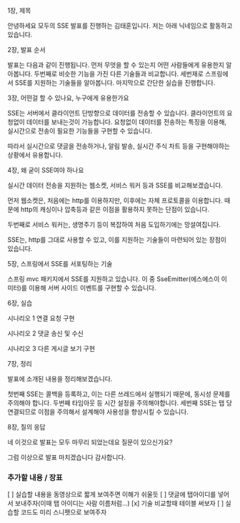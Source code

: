1장, 제목

안녕하세요 모두의 SSE 발표를 진행하는 김태훈입니다.
저는 아래 닉네임으로 활동하고 있습니다.

2장, 발표 순서

발표는 다음과 같이 진행됩니다.
먼저 무엇을 할 수 있는지 어떤 사람들에게 유용한지 알아봅니다.
두번째로 비슷한 기능을 가진 다른 기술들과 비교합니다.
세번재로 스프링에서 SSE를 지원하는 기술들을 알아봅니다.
마지막으로 간단한 실습을 진행합니다.

3장, 어떤걸 할 수 있나요, 누구에게 유용한가요

SSE는 서버에서 클라이언트 단방향으로 데이터를 전송할 수 있습니다.
클라이언트의 요청없이 데이터를 보내는것이 가능합니다.
요청없이 데이터를 전송하는 특징을 이용해, 실시간으로 전송이 필요한 기능들을 구현할 수 있습니다.

따라서 실시간으로 댓글을 전송하거나, 알림 발송, 실시간 주식 차트 등을 구현해야하는 상황에서 유용합니다.

4장, 왜 굳이 SSE여야 하나요

실시간 데이터 전송을 지원하는 웹소켓, 서비스 워커 등과 SSE를 비교해보겠습니다.

먼저 웹소켓은, 처음에는 http를 이용하지만, 이후에는 자체 프로토콜을 이용합니다.
때문에 http의 캐싱이나 압축등과 같은 이점을 활용하지 못하는 단점이 있습니다.

두번째로 서비스 워커는, 생명주기 등이 복잡하여 처음 도입하기에는 망설여집니다.

SSE는, http를 그대로 사용할 수 있고, 이를 지원하는 기술들이 마련되어 있는 장점이 있습니다.

5장, 스프링에서 SSE를 서포팅하는 기술

스프링 mvc 패키지에서 SSE를 지원하고 있습니다.
이 중 SseEmitter(에스에스이 이미터)를 이용해 서버 사이드 이벤트를 구현할 수 있습니다.

6장, 실습

시나리오 1
연결 요청 구현

시나리오 2
댓글 송신 및 수신

시나리오 3
다른 게시글 보기 구현

7장, 정리

발표에 소개된 내용을 정리해보겠습니다.

첫번째 SSE는 콜백을 등록하고, 이는 다른 쓰레드에서 실행되기 때문에, 동시성 문제를 주의해야 합니다.
두번째 타임아웃 등 시간 설정을 주의해야합니다.
세번째 SSE는 탭 당 연결되므로 이점을 주의해서 설계해야 사용성을 향상시킬 수 있습니다.

8장, 질의 응답

네 이것으로 발표는 모두 마무리 되었는데요 질문이 있으신가요?

그럼 이상으로 발표 마치겠습니다 감사합니다.

### 추가할 내용 / 장표

[ ] 실습할 내용을 동영상으로 짧게 보여주면 이해가 쉬울듯
[ ] 댓글에 탭아이디를 넣어서 보내주자(이때 탭 아이디는 사람 이름처럼...)
[x] 기술 비교할때 테이블 써보자
[ ] 실습할 코드도 미리 스니펫으로 보여주자
